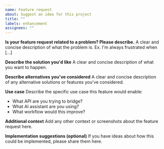 ```yaml
---
name: Feature request
about: Suggest an idea for this project
title: ""
labels: enhancement
assignees: ""
---
```


**Is your feature request related to a problem? Please describe.**
A clear and concise description of what the problem is. Ex. I'm always frustrated when [...]

**Describe the solution you'd like**
A clear and concise description of what you want to happen.

**Describe alternatives you've considered**
A clear and concise description of any alternative solutions or features you've considered.

**Use case**
Describe the specific use case this feature would enable:

- What API are you trying to bridge?
- What AI assistant are you using?
- What workflow would this improve?

**Additional context**
Add any other context or screenshots about the feature request here.

**Implementation suggestions (optional)**
If you have ideas about how this could be implemented, please share them here.
